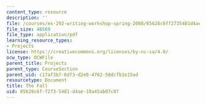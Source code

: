 ```yaml
---
content_type: resource
description: ''
file: /courses/es-292-writing-workshop-spring-2008/85628c6ff2735481d4ae10a45ab07c07_MITES_292S08_the_fall.pdf
file_size: 46569
file_type: application/pdf
learning_resource_types:
- Projects
license: https://creativecommons.org/licenses/by-nc-sa/4.0/
ocw_type: OCWFile
parent_title: Projects
parent_type: CourseSection
parent_uid: c17af3b7-6df3-d2e0-4762-58dcfb1e15ad
resourcetype: Document
title: The Fall
uid: 85628c6f-f273-5481-d4ae-10a45ab07c07
---
```

